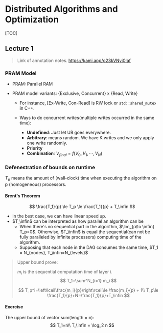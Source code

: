 # Distributed Algorithms and Optimization

[TOC]

## Lecture 1

> Link of annotation notes. https://kami.app/o23kVNyi0Iaf

### 	PRAM Model

- PRAM: Parallel RAM

- PRAM model variants: {Exclusive, Concurrent} x {Read, Write}

  - For instance, [Ex-Write, Con-Read] is RW lock or `std::shared_mutex` in C++.

  - Ways to do concurrent writes(multiple writes occurred in the same time):

    - **Undefined**: Just let UB goes everywhere.
    - **Arbitrary**: means random. We have K writes and we only apply one write randomly.
    - **Priority**
    - **Combination**: $V_{final}=f(V_0, V_1, \cdots, V_N)$

    

### Defenestration of bounds on runtime

$T_p$ means the amount of (wall-clock) time when executing the algorithm on p (homogeneous) processors.

#### Brent's Theorem

$$
\frac{T_1}{p} \le T_p \le \frac{T_1}{p} + T_\infin
$$

- In the best case, we can have linear speed up.
- $T_\infin$ can be interpreted as how parallel an algorithm can be
  - When there's no sequential part in the algorithm, $\lim_{p\to \infin} T_p=0$. Otherwise, $T_\infin$ is equal the sequential(can not be fully paralleled by infinite processors) computing time of the algorithm.
  - Supposing that each node in the DAG consumes the same time, $T_1 = N_{nodes}, T_\infin=N_{levels}$

> Upper bound prove:
>
> $m_i$ is the sequential computation time of layer i.
> $$
> T_1=\sum^N_{i=1} m_i
> $$
>
> $$
> T_p^i=\left\lceil\frac{m_i}{p}\right\rceil\le \frac{m_i}{p} + 1\\
> T_p\le \frac{T_1}{p}+N=\frac{T_1}{p}+T_\infin
> $$
>
> 

#### Exercise

The upper bound of vector sum(length = n):
$$
T_1=n\\
T_\infin = \log_2 n
$$
